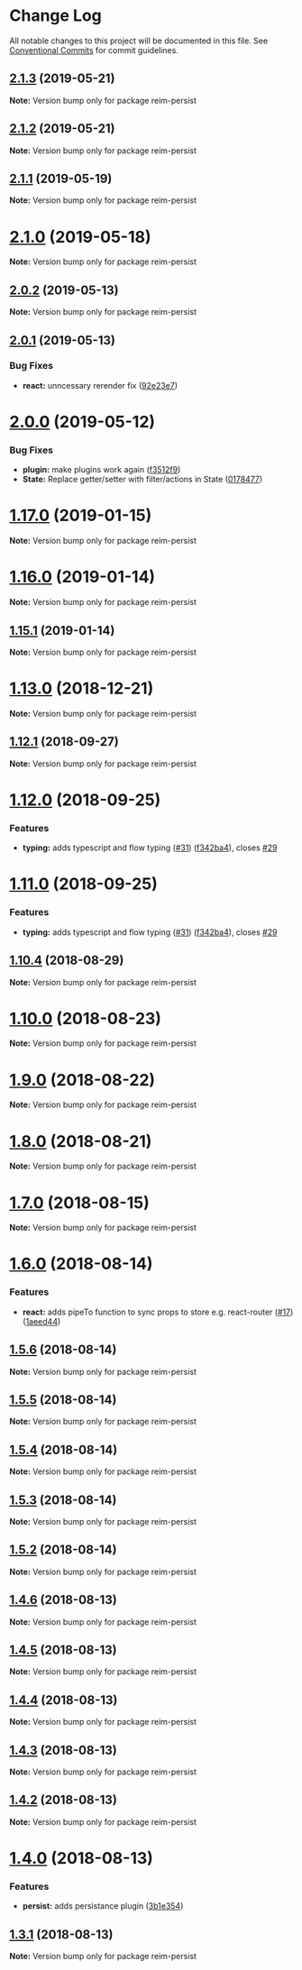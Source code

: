 # Change Log

All notable changes to this project will be documented in this file.
See [Conventional Commits](https://conventionalcommits.org) for commit guidelines.

<a name="2.1.3"></a>
## [2.1.3](https://github.com/IniZio/reim/compare/v2.1.2...v2.1.3) (2019-05-21)




**Note:** Version bump only for package reim-persist

<a name="2.1.2"></a>
## [2.1.2](https://github.com/IniZio/reim/compare/v2.1.1...v2.1.2) (2019-05-21)




**Note:** Version bump only for package reim-persist

<a name="2.1.1"></a>
## [2.1.1](https://github.com/IniZio/reim/compare/v2.1.0...v2.1.1) (2019-05-19)




**Note:** Version bump only for package reim-persist

<a name="2.1.0"></a>
# [2.1.0](https://github.com/IniZio/reim/compare/v2.0.2...v2.1.0) (2019-05-18)




**Note:** Version bump only for package reim-persist

<a name="2.0.2"></a>
## [2.0.2](https://github.com/IniZio/reim/compare/v2.0.1...v2.0.2) (2019-05-13)




**Note:** Version bump only for package reim-persist

<a name="2.0.1"></a>
## [2.0.1](https://github.com/IniZio/reim/compare/v2.0.0...v2.0.1) (2019-05-13)


### Bug Fixes

* **react:** unncessary rerender fix ([92e23e7](https://github.com/IniZio/reim/commit/92e23e7))




<a name="2.0.0"></a>
# [2.0.0](https://github.com/IniZio/reim/compare/v1.17.0...v2.0.0) (2019-05-12)


### Bug Fixes

* **plugin:** make plugins work again ([f3512f9](https://github.com/IniZio/reim/commit/f3512f9))
* **State:** Replace getter/setter with filter/actions in State ([0178477](https://github.com/IniZio/reim/commit/0178477))




<a name="1.17.0"></a>
# [1.17.0](https://github.com/IniZio/reim/compare/v1.16.0...v1.17.0) (2019-01-15)




**Note:** Version bump only for package reim-persist

<a name="1.16.0"></a>
# [1.16.0](https://github.com/IniZio/reim/compare/v1.15.1...v1.16.0) (2019-01-14)




**Note:** Version bump only for package reim-persist

<a name="1.15.1"></a>
## [1.15.1](https://github.com/IniZio/reim/compare/v1.15.0...v1.15.1) (2019-01-14)




**Note:** Version bump only for package reim-persist

<a name="1.13.0"></a>
# [1.13.0](https://github.com/IniZio/reim/compare/v1.12.1...v1.13.0) (2018-12-21)




**Note:** Version bump only for package reim-persist

<a name="1.12.1"></a>
## [1.12.1](https://github.com/IniZio/reim/compare/v1.12.0...v1.12.1) (2018-09-27)




**Note:** Version bump only for package reim-persist

<a name="1.12.0"></a>
# [1.12.0](https://github.com/IniZio/reim/compare/v1.10.5...v1.12.0) (2018-09-25)


### Features

* **typing:** adds typescript and flow typing ([#31](https://github.com/IniZio/reim/issues/31)) ([f342ba4](https://github.com/IniZio/reim/commit/f342ba4)), closes [#29](https://github.com/IniZio/reim/issues/29)




<a name="1.11.0"></a>
# [1.11.0](https://github.com/IniZio/reim/compare/v1.10.5...v1.11.0) (2018-09-25)


### Features

* **typing:** adds typescript and flow typing ([#31](https://github.com/IniZio/reim/issues/31)) ([f342ba4](https://github.com/IniZio/reim/commit/f342ba4)), closes [#29](https://github.com/IniZio/reim/issues/29)




<a name="1.10.4"></a>
## [1.10.4](https://github.com/IniZio/reim/compare/v1.10.2...v1.10.4) (2018-08-29)




**Note:** Version bump only for package reim-persist

<a name="1.10.0"></a>
# [1.10.0](https://github.com/IniZio/reim/compare/v1.8.1...v1.10.0) (2018-08-23)




**Note:** Version bump only for package reim-persist

<a name="1.9.0"></a>
# [1.9.0](https://github.com/IniZio/reim/compare/v1.8.1...v1.9.0) (2018-08-22)




**Note:** Version bump only for package reim-persist

<a name="1.8.0"></a>
# [1.8.0](https://github.com/IniZio/reim/compare/v1.7.0...v1.8.0) (2018-08-21)




**Note:** Version bump only for package reim-persist

<a name="1.7.0"></a>
# [1.7.0](https://github.com/IniZio/reim/compare/v1.6.0...v1.7.0) (2018-08-15)




**Note:** Version bump only for package reim-persist

<a name="1.6.0"></a>
# [1.6.0](https://github.com/IniZio/reim/compare/v1.5.6...v1.6.0) (2018-08-14)


### Features

* **react:** adds pipeTo function to sync props to store e.g. react-router ([#17](https://github.com/IniZio/reim/issues/17)) ([1aeed44](https://github.com/IniZio/reim/commit/1aeed44))




<a name="1.5.6"></a>
## [1.5.6](https://github.com/IniZio/reim/compare/v1.5.5...v1.5.6) (2018-08-14)




**Note:** Version bump only for package reim-persist

<a name="1.5.5"></a>
## [1.5.5](https://github.com/IniZio/reim/compare/v1.5.4...v1.5.5) (2018-08-14)

**Note:** Version bump only for package reim-persist





<a name="1.5.4"></a>
## [1.5.4](https://github.com/IniZio/reim/compare/v1.5.1...v1.5.4) (2018-08-14)

**Note:** Version bump only for package reim-persist





<a name="1.5.3"></a>
## [1.5.3](https://github.com/IniZio/reim/compare/v1.5.1...v1.5.3) (2018-08-14)

**Note:** Version bump only for package reim-persist





<a name="1.5.2"></a>
## [1.5.2](https://github.com/IniZio/reim/compare/v1.5.1...v1.5.2) (2018-08-14)

**Note:** Version bump only for package reim-persist





<a name="1.4.6"></a>
## [1.4.6](https://github.com/IniZio/reim/compare/v1.4.5...v1.4.6) (2018-08-13)

**Note:** Version bump only for package reim-persist





<a name="1.4.5"></a>
## [1.4.5](https://github.com/IniZio/reim/compare/v1.4.4...v1.4.5) (2018-08-13)

**Note:** Version bump only for package reim-persist





<a name="1.4.4"></a>
## [1.4.4](https://github.com/IniZio/reim/compare/v1.4.3...v1.4.4) (2018-08-13)

**Note:** Version bump only for package reim-persist





<a name="1.4.3"></a>
## [1.4.3](https://github.com/IniZio/reim/compare/v1.4.2...v1.4.3) (2018-08-13)

**Note:** Version bump only for package reim-persist





<a name="1.4.2"></a>
## [1.4.2](https://github.com/IniZio/reim/compare/v1.4.0...v1.4.2) (2018-08-13)

**Note:** Version bump only for package reim-persist





<a name="1.4.0"></a>
# [1.4.0](https://github.com/IniZio/reim/compare/v1.3.0...v1.4.0) (2018-08-13)


### Features

* **persist:** adds persistance plugin ([3b1e354](https://github.com/IniZio/reim/commit/3b1e354))





<a name="1.3.1"></a>
## [1.3.1](https://github.com/IniZio/reim/compare/v1.3.0...v1.3.1) (2018-08-13)

**Note:** Version bump only for package reim-persist
